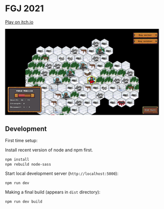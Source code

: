 FGJ 2021
========

[Play on itch.io](https://h-cap.itch.io/sustencance-lost-in-lapland)

![screenshot](screenshot.jpg)

Development
-----------

First time setup:

Install recent version of node and npm first.

```
npm install
npm rebuild node-sass
```

Start local development server (`http://localhost:5000`):

```
npm run dev
```

Making a final build (appears in `dist` directory):

```
npm run dev build
```
